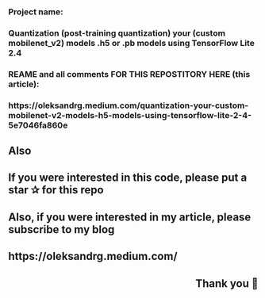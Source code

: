 <h3 align="left">Project name:</h3>
<h3 align="left">Quantization (post-training quantization) your (custom mobilenet_v2) models .h5 or .pb models using TensorFlow Lite 2.4</h3>



<h3 align="left">REAME and all comments FOR THIS REPOSTITORY HERE (this article): </h3>
<h3 align="left">https://oleksandrg.medium.com/quantization-your-custom-mobilenet-v2-models-h5-models-using-tensorflow-lite-2-4-5e7046fa860e </h3>



<h2 align="left">Also</h2>
<h2 align="left">If you were interested in this code, please put a star ✰ for this repo </h2>
<h2 align="left">Also, if you were interested in my article, please subscribe to my blog </h2>
<h2 align="left"> https://oleksandrg.medium.com/ </h2>

<h2 align="right">Thank you 🙂</h2>
